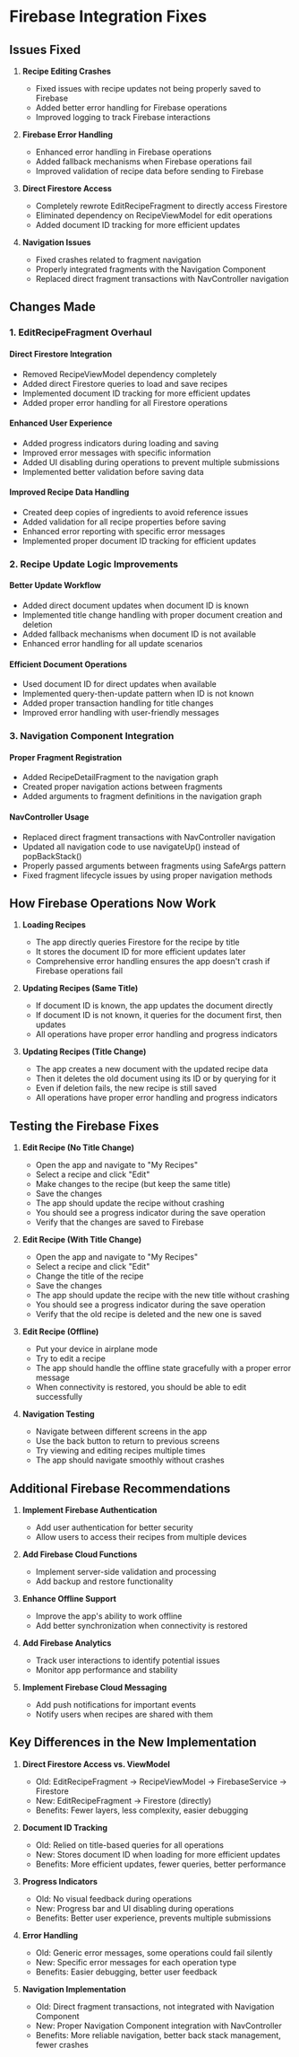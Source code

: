 # Firebase Integration Fixes

## Issues Fixed

1. **Recipe Editing Crashes**
   - Fixed issues with recipe updates not being properly saved to Firebase
   - Added better error handling for Firebase operations
   - Improved logging to track Firebase interactions

2. **Firebase Error Handling**
   - Enhanced error handling in Firebase operations
   - Added fallback mechanisms when Firebase operations fail
   - Improved validation of recipe data before sending to Firebase

3. **Direct Firestore Access**
   - Completely rewrote EditRecipeFragment to directly access Firestore
   - Eliminated dependency on RecipeViewModel for edit operations
   - Added document ID tracking for more efficient updates

4. **Navigation Issues**
   - Fixed crashes related to fragment navigation
   - Properly integrated fragments with the Navigation Component
   - Replaced direct fragment transactions with NavController navigation

## Changes Made

### 1. EditRecipeFragment Overhaul

#### Direct Firestore Integration
- Removed RecipeViewModel dependency completely
- Added direct Firestore queries to load and save recipes
- Implemented document ID tracking for more efficient updates
- Added proper error handling for all Firestore operations

#### Enhanced User Experience
- Added progress indicators during loading and saving
- Improved error messages with specific information
- Added UI disabling during operations to prevent multiple submissions
- Implemented better validation before saving data

#### Improved Recipe Data Handling
- Created deep copies of ingredients to avoid reference issues
- Added validation for all recipe properties before saving
- Enhanced error reporting with specific error messages
- Implemented proper document ID tracking for efficient updates

### 2. Recipe Update Logic Improvements

#### Better Update Workflow
- Added direct document updates when document ID is known
- Implemented title change handling with proper document creation and deletion
- Added fallback mechanisms when document ID is not available
- Enhanced error handling for all update scenarios

#### Efficient Document Operations
- Used document ID for direct updates when available
- Implemented query-then-update pattern when ID is not known
- Added proper transaction handling for title changes
- Improved error handling with user-friendly messages

### 3. Navigation Component Integration

#### Proper Fragment Registration
- Added RecipeDetailFragment to the navigation graph
- Created proper navigation actions between fragments
- Added arguments to fragment definitions in the navigation graph

#### NavController Usage
- Replaced direct fragment transactions with NavController navigation
- Updated all navigation code to use navigateUp() instead of popBackStack()
- Properly passed arguments between fragments using SafeArgs pattern
- Fixed fragment lifecycle issues by using proper navigation methods

## How Firebase Operations Now Work

1. **Loading Recipes**
   - The app directly queries Firestore for the recipe by title
   - It stores the document ID for more efficient updates later
   - Comprehensive error handling ensures the app doesn't crash if Firebase operations fail

2. **Updating Recipes (Same Title)**
   - If document ID is known, the app updates the document directly
   - If document ID is not known, it queries for the document first, then updates
   - All operations have proper error handling and progress indicators

3. **Updating Recipes (Title Change)**
   - The app creates a new document with the updated recipe data
   - Then it deletes the old document using its ID or by querying for it
   - Even if deletion fails, the new recipe is still saved
   - All operations have proper error handling and progress indicators

## Testing the Firebase Fixes

1. **Edit Recipe (No Title Change)**
   - Open the app and navigate to "My Recipes"
   - Select a recipe and click "Edit"
   - Make changes to the recipe (but keep the same title)
   - Save the changes
   - The app should update the recipe without crashing
   - You should see a progress indicator during the save operation
   - Verify that the changes are saved to Firebase

2. **Edit Recipe (With Title Change)**
   - Open the app and navigate to "My Recipes"
   - Select a recipe and click "Edit"
   - Change the title of the recipe
   - Save the changes
   - The app should update the recipe with the new title without crashing
   - You should see a progress indicator during the save operation
   - Verify that the old recipe is deleted and the new one is saved

3. **Edit Recipe (Offline)**
   - Put your device in airplane mode
   - Try to edit a recipe
   - The app should handle the offline state gracefully with a proper error message
   - When connectivity is restored, you should be able to edit successfully

4. **Navigation Testing**
   - Navigate between different screens in the app
   - Use the back button to return to previous screens
   - Try viewing and editing recipes multiple times
   - The app should navigate smoothly without crashes

## Additional Firebase Recommendations

1. **Implement Firebase Authentication**
   - Add user authentication for better security
   - Allow users to access their recipes from multiple devices

2. **Add Firebase Cloud Functions**
   - Implement server-side validation and processing
   - Add backup and restore functionality

3. **Enhance Offline Support**
   - Improve the app's ability to work offline
   - Add better synchronization when connectivity is restored

4. **Add Firebase Analytics**
   - Track user interactions to identify potential issues
   - Monitor app performance and stability

5. **Implement Firebase Cloud Messaging**
   - Add push notifications for important events
   - Notify users when recipes are shared with them

## Key Differences in the New Implementation

1. **Direct Firestore Access vs. ViewModel**
   - Old: EditRecipeFragment → RecipeViewModel → FirebaseService → Firestore
   - New: EditRecipeFragment → Firestore (directly)
   - Benefits: Fewer layers, less complexity, easier debugging

2. **Document ID Tracking**
   - Old: Relied on title-based queries for all operations
   - New: Stores document ID when loading for more efficient updates
   - Benefits: More efficient updates, fewer queries, better performance

3. **Progress Indicators**
   - Old: No visual feedback during operations
   - New: Progress bar and UI disabling during operations
   - Benefits: Better user experience, prevents multiple submissions

4. **Error Handling**
   - Old: Generic error messages, some operations could fail silently
   - New: Specific error messages for each operation type
   - Benefits: Easier debugging, better user feedback

5. **Navigation Implementation**
   - Old: Direct fragment transactions, not integrated with Navigation Component
   - New: Proper Navigation Component integration with NavController
   - Benefits: More reliable navigation, better back stack management, fewer crashes 